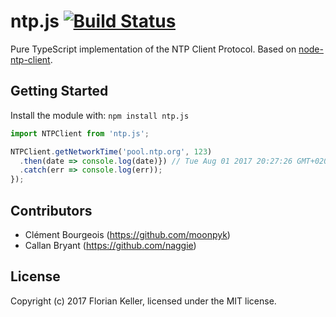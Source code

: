 # ntp.js [![Build Status](https://travis-ci.org/ffflorian/ntp.js.svg?branch=master)](http://travis-ci.org/ffflorian/ntp.js)

Pure TypeScript implementation of the NTP Client Protocol. Based on [node-ntp-client](https://github.com/moonpyk/node-ntp-client).

## Getting Started
Install the module with: `npm install ntp.js`

```ts
import NTPClient from 'ntp.js';

NTPClient.getNetworkTime('pool.ntp.org', 123)
  .then(date => console.log(date)}) // Tue Aug 01 2017 20:27:26 GMT+0200)
  .catch(err => console.log(err));
});
```

## Contributors
 * Clément Bourgeois (https://github.com/moonpyk)
 * Callan Bryant (https://github.com/naggie)

## License
Copyright (c) 2017 Florian Keller,
licensed under the MIT license.

